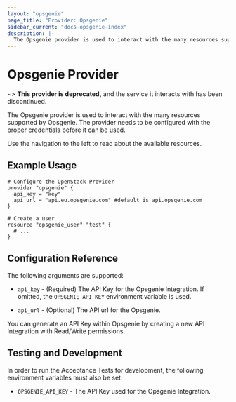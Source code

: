 ```yaml
---
layout: "opsgenie"
page_title: "Provider: Opsgenie"
sidebar_current: "docs-opsgenie-index"
description: |-
  The Opsgenie provider is used to interact with the many resources supported by Opsgenie. The provider needs to be configured with the proper credentials before it can be used.
---
```


# Opsgenie Provider

~> **This provider is deprecated,** and the service it interacts with has been discontinued.

The Opsgenie provider is used to interact with the
many resources supported by Opsgenie. The provider needs to be configured
with the proper credentials before it can be used.

Use the navigation to the left to read about the available resources.

## Example Usage

```hcl
# Configure the OpenStack Provider
provider "opsgenie" {
  api_key = "key"
  api_url = "api.eu.opsgenie.com" #default is api.opsgenie.com
}

# Create a user
resource "opsgenie_user" "test" {
  # ...
}
```

## Configuration Reference

The following arguments are supported:

* `api_key` - (Required) The API Key for the Opsgenie Integration. If omitted, the
  `OPSGENIE_API_KEY` environment variable is used.

* `api_url` - (Optional) The API url for the Opsgenie.

You can generate an API Key within Opsgenie by creating a new API Integration with Read/Write permissions.

## Testing and Development

In order to run the Acceptance Tests for development, the following environment
variables must also be set:

* `OPSGENIE_API_KEY` - The API Key used for the Opsgenie Integration.
